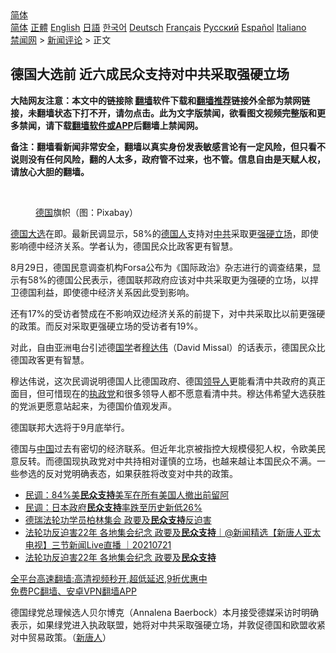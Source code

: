  <!-- 面包屑导航 --> <div class="breadcrumb"><!-- GTranslate: https://gtranslate.io/ -->  <div class="switcher notranslate">  <div class="selected">  <a href="#" onclick="return false;"> 简体</a>  </div>  <div class="option">  <a href="https://www.bannedbook.org" onclick="doGTranslate('zh-CN|zh-CN');jQuery('div.switcher div.selected a').html(jQuery(this).html());return false;" title="简体中文" class="nturl selected"> 简体</a>  <a href="https://www.bannedbook.org/zh-tw/" onclick="doGTranslate('zh-CN|zh-TW');jQuery('div.switcher div.selected a').html(jQuery(this).html());return false;" title="繁體中文" class="nturl"> 正體</a>  <a href="https://www.bannedbook.org/en/" onclick="doGTranslate('zh-CN|en');jQuery('div.switcher div.selected a').html(jQuery(this).html());return false;" title="English" class="nturl"> English</a>  <a href="https://www.bannedbook.org/ja/" onclick="doGTranslate('zh-CN|ja');jQuery('div.switcher div.selected a').html(jQuery(this).html());return false;" title="日本語" class="nturl"> 日語</a>  <a href="https://www.bannedbook.org/ko/" onclick="doGTranslate('zh-CN|ko');jQuery('div.switcher div.selected a').html(jQuery(this).html());return false;" title="한국어" class="nturl"> 한국어</a>  <a href="https://www.bannedbook.org/de/" onclick="doGTranslate('zh-CN|de');jQuery('div.switcher div.selected a').html(jQuery(this).html());return false;" title="Deutsch" class="nturl"> Deutsch</a>  <a href="https://www.bannedbook.org/fr/" onclick="doGTranslate('zh-CN|fr');jQuery('div.switcher div.selected a').html(jQuery(this).html());return false;" title="Français" class="nturl"> Français</a>  <a href="https://www.bannedbook.org/ru/" onclick="doGTranslate('zh-CN|ru');jQuery('div.switcher div.selected a').html(jQuery(this).html());return false;" title="Русский" class="nturl"> Русский</a>  <a href="https://www.bannedbook.org/es/" onclick="doGTranslate('zh-CN|es');jQuery('div.switcher div.selected a').html(jQuery(this).html());return false;" title="Español" class="nturl"> Español</a>  <a href="https://www.bannedbook.org/it/" onclick="doGTranslate('zh-CN|it');jQuery('div.switcher div.selected a').html(jQuery(this).html());return false;" title="Italiano" class="nturl"> Italiano</a>  </div>  </div>      <div class='breadcrumb-sub'><!-- Breadcrumb NavXT 6.3.0 --> <a href="https://www.bannedbook.org/" class="home">禁闻网</a> &gt; <a href="https://www.bannedbook.org/bnews/comments/" class="category">新闻评论</a> &gt; 正文</div></div><h2>德国大选前 近六成民众支持对中共采取强硬立场</h2> <p class="notice"><b>大陆网友注意：本文中的链接除 <a href="https://github.com/bannedbook/fanqiang" >翻墙</a>软件下载和<a href="https://github.com/killgcd/justmysocks/blob/master/README.md">翻墙推荐</a>链接外全部为禁网链接，未翻墙状态下打不开，请勿点击。此为文字版禁闻，欲看图文视频完整版和更多禁闻，请下载<a href="https://github.com/bannedbook/fanqiang">翻墙软件或APP</a>后翻墙上禁闻网。</p><p>备注：翻墙看新闻非常安全，翻墙以真实身份发表敏感言论有一定风险，但只看不说则没有任何风险，翻的人太多，政府管不过来，也不管。信息自由是天赋人权，请放心大胆的翻墙。</b></p>  <div class="entry"> <br /> <figure><a href="https://i1.wp.com/upload-images-bucket-v64rleca837do.s3.eu-west-1.amazonaws.com/wp-content/uploads/2021/08/31015831/Screen-Shot-2021-08-30-at-21.57.28.png?fit=1492%2C1308&#038;ssl=1" data-caption="德国旗帜（图：Pixabay）"></a><figcaption class="wp-caption-text"><a href="https://www.bannedbook.org/bnews/tag/%e5%be%b7%e5%9b%bd/" class="st_tag internal_tag" rel="tag" title="标签 德国 下的日志">德国</a>旗帜（图：Pixabay）</figcaption></figure> <p><a href="https://www.bannedbook.org/bnews/tag/%e5%be%b7%e5%9b%bd%e5%a4%a7%e9%80%89/" class="st_tag internal_tag" rel="tag" title="标签 德国大选 下的日志">德国大选</a>在即。最新民调显示，58%的<a href="https://www.bannedbook.org/bnews/tag/%e5%be%b7%e5%9b%bd%e4%ba%ba/" class="st_tag internal_tag" rel="tag" title="标签 德国人 下的日志">德国人</a>支持对<a href="https://www.bannedbook.org/bnews/tag/%e4%b8%ad%e5%85%b1/" class="st_tag internal_tag" rel="tag" title="标签 中共 下的日志">中共</a>采取更<a href="https://www.bannedbook.org/bnews/tag/%E5%BC%BA%E7%A1%AC%E7%AB%8B%E5%9C%BA/" class="st_tag internal_tag" rel="tag" title="标签 强硬立场 下的日志">强硬立场</a>，即使影响德中经济关系。学者认为，德国民众比政客更有智慧。</p> <p>8月29日，德国民意调查机构Forsa公布为《国际政治》杂志进行的调查结果，显示有58%的德国公民表示，德国联邦政府应该对中共采取更为强硬的立场，以捍卫德国利益，即使德中经济关系因此受到影响。</p>  <p>还有17%的受访者赞成在不影响双边经济关系的前提下，对中共采取比以前更强硬的政策。而反对采取更强硬立场的受访者有19%。</p> <p>对此，自由亚洲电台引述德<span class='wp_keywordlink'><a href="https://www.bannedbook.org/forum24/" title="国学传统文化禁书" target="_blank">国学</a></span>者<a href="https://www.bannedbook.org/bnews/tag/%E7%A9%86%E8%BE%BE%E4%BC%9F/" class="st_tag internal_tag" rel="tag" title="标签 穆达伟 下的日志">穆达伟</a>（David Missal）的话表示，德国民众比德国政客更有智慧。</p>  <p>穆达伟说，这次民调说明德国人比德国政府、德国<a href="https://www.bannedbook.org/bnews/tag/%E9%A2%86%E5%AF%BC%E4%BA%BA/" class="st_tag internal_tag" rel="tag" title="标签 领导人 下的日志">领导人</a>更能看清中共政府的真正面目，但可惜现在的<a href="https://www.bannedbook.org/bnews/tag/%e6%89%a7%e6%94%bf%e5%85%9a/" class="st_tag internal_tag" rel="tag" title="标签 执政党 下的日志">执政党</a>和很多领导人都不愿意看清中共。穆达伟希望大选获胜的党派更愿意站起来，为德国价值观发声。</p> <p>德国联邦大选将于9月底举行。</p>  <p>德国与<span class='wp_keywordlink_affiliate'><a href="https://www.bannedbook.org/" title="中国" target="_blank">中国</a></span>过去有密切的经济联系。但近年北京被指控大规模侵犯人权，令欧美民意反转。而德国现执政党对中共持相对谨慎的立场，也越来越让本国民众不满。一些参选的反对党明确表态，如果获胜将改变对中共的政策。</p> <ul class='op-related-articles' title='相关阅读'> <li><a href='https://www.bannedbook.org/bnews/comments/20210830/1615511.html' target='_blank'>民调：84%美<b>民众支持</b>美军在所有美国人撤出前留阿</a></li> <li><a href='https://www.bannedbook.org/bnews/baitai/20210829/1615256.html' target='_blank'>民调：日本政府<b>民众支持</b>率跌至历史新低26%</a></li> <li><a href='https://www.bannedbook.org/bnews/comments/20210721/1591301.html' target='_blank'>德瑞法轮功学员柏林集会 政要及<b>民众支持</b>反迫害</a></li> <li><a href='https://www.bannedbook.org/bnews/bannedvideo/20210721/1591294.html' target='_blank'>法轮功反迫害22年 各地集会纪念 政要及<b>民众支持</b>｜@新闻精选【新唐人亚太电视】三节新闻Live直播 ｜20210721</a></li> <li><a href='https://www.bannedbook.org/bnews/bannedvideo/20210721/1590926.html' target='_blank'>法轮功反迫害22年 各地集会纪念 政要及<b>民众支持</b></a></li> </ul> <p class="texttj"> <a href="https://github.com/bannedbook/fanqiang/wiki/V2ray%E6%9C%BA%E5%9C%BA" target="_blank">全平台高速翻墙:高清视频秒开,超低延迟,9折优惠中</a><br/> <a href="https://github.com/bannedbook/fanqiang/wiki/%E7%A6%81%E9%97%BB%E7%BD%91%E5%AE%89%E5%8D%93%E7%BF%BB%E5%A2%99%E6%96%B0%E9%97%BBAPP" target="_blank">免费PC翻墙、安卓VPN翻墙APP</a></p> <p>德国绿党总理候选人贝尔博克（Annalena Baerbock）本月接受德媒采访时明确表示，如果绿党进入执政联盟，她将对中共采取强硬立场，并敦促德国和欧盟收紧对中贸易政策。（<span class='wp_keywordlink_affiliate'><a href="https://www.ntdtv.com/" title="新唐人">新唐人</a></span>）</p><a name='sharetosocial'></a>  <div style="margin-bottom:5px;padding-bottom:5px;clear:both"> <div id="archive-pix-1" class="banner-ads"> <!-- AuctionX Display platform tag START --> <div id="26318x728x90x621x_ADSLOT2" clicktrack="%%CLICK_URL_ESC%%"></div> <!-- AuctionX Display platform tag END --> </div> <div id="archive-pix-2" class="banner-ads"> <!-- AuctionX Display platform tag START --> <div id="26315x300x250x621x_ADSLOT2" clicktrack="%%CLICK_URL_ESC%%"></div> <!-- AuctionX Display platform tag END --> </div> </div>  <div id="archive-pix-1" class="banner-ads"> <!-- AuctionX Display platform tag START --> <div id="26318x728x90x621x_ADSLOT3" clicktrack="%%CLICK_URL_ESC%%"></div> <!-- AuctionX Display platform tag END --> </div> </div><!--END ENTRY--> 
